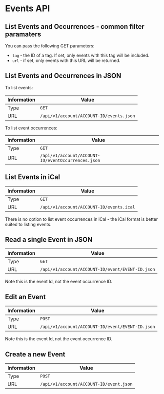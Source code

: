 # Events API

## List Events and Occurrences - common filter paramaters

You can pass the following GET parameters:

* `tag` - the ID of a tag. If set, only events with this tag will be included.
* `url` - if set, only events with this URL will be returned.

## List Events and Occurrences in JSON

To list events:

| Information | Value                                    |
| ----------- | -----------------------------------------|
| Type        | `GET`                                    |
| URL         | `/api/v1/account/ACCOUNT-ID/events.json` |

To list event occurrences:

| Information | Value                                              |
| ----------- | ---------------------------------------------------|
| Type        | `GET`                                              |
| URL         | `/api/v1/account/ACCOUNT-ID/eventOccurrences.json` |

## List Events in iCal


| Information | Value                                    |
| ----------- | -----------------------------------------|
| Type        | `GET`                                    |
| URL         | `/api/v1/account/ACCOUNT-ID/events.ical` |

There is no option to list event occurrences in iCal - the iCal format is better suited to listing events.

## Read a single Event in JSON



| Information | Value                                            |
| ----------- | -------------------------------------------------|
| Type        | `GET`                                            |
| URL         | `/api/v1/account/ACCOUNT-ID/event/EVENT-ID.json` |

Note this is the event Id, not the event occurrence ID.


## Edit an Event


| Information | Value                                            |
| ----------- | -------------------------------------------------|
| Type        | `POST`                                           |
| URL         | `/api/v1/account/ACCOUNT-ID/event/EVENT-ID.json` |

Note this is the event Id, not the event occurrence ID.

## Create a new Event



| Information | Value                                            |
| ----------- | -------------------------------------------------|
| Type        | `POST`                                           |
| URL         | `/api/v1/account/ACCOUNT-ID/event.json`          |

